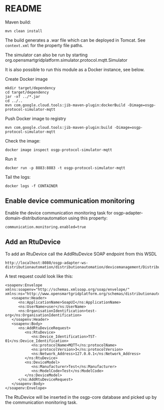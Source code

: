 # README #

Maven build:
```
mvn clean install
```
The build generates a .war file which can be deployed in Tomcat.
See `context.xml` for the property file paths.

The simulator can also be run by starting org.opensmartgridplatform.simulator.protocol.mqtt.Simulator 

It is also possible to run this module as a Docker instance, see below.

Create Docker image
```
mkdir target/dependency
cd target/dependency
jar -xf ../*.jar
cd ../..
mvn com.google.cloud.tools:jib-maven-plugin:dockerBuild -Dimage=osgp-protocol-simulator-mqtt
```

Push Docker image to registry
```
mvn com.google.cloud.tools:jib-maven-plugin:build -Dimage=osgp-protocol-simulator-mqtt
```

Check the image:
```
docker image inspect osgp-protocol-simulator-mqtt
```

Run it
```
docker run -p 8883:8883 -t osgp-protocol-simulator-mqtt
```

Tail the logs:
```
docker logs -f CONTAINER
```

## Enable device communication monitoring

Enable the device communication monitoring task for osgp-adapter-domain-distributionautomation using this property:

```
communication.monitoring.enabled=true
```

## Add an RtuDevice

To add an RtuDevice call the AddRtuDevice SOAP endpoint from this WSDL

```
http://localhost:8080/osgp-adapter-ws-distributionautomation/distributionautomation/devicemanagement/DistributionAutomationDeviceManagement.wsdl
```

A test request could look like this:

```
<soapenv:Envelope xmlns:soapenv="http://schemas.xmlsoap.org/soap/envelope/" xmlns:ns="http://www.opensmartgridplatform.org/schemas/distributionautomation/defs/2017/04">
   <soapenv:Header>
      <ns:ApplicationName>SoapUI</ns:ApplicationName>
      <ns:UserName>user</ns:UserName>
      <ns:OrganisationIdentification>test-org</ns:OrganisationIdentification>     
   </soapenv:Header>
   <soapenv:Body>
      <ns:AddRtuDeviceRequest>
         <ns:RtuDevice>
            <ns:Device_Identification>TST-01</ns:Device_Identification>
            <ns:protocolName>MQTT</ns:protocolName>
            <ns:protocolVersion>3</ns:protocolVersion>
            <ns:Network_Address>127.0.0.1</ns:Network_Address> 
         </ns:RtuDevice>
         <ns:DeviceModel>
            <ns:Manufacturer>Test</ns:Manufacturer>
            <ns:ModelCode>Test</ns:ModelCode>
         </ns:DeviceModel>
      </ns:AddRtuDeviceRequest>
   </soapenv:Body>
</soapenv:Envelope>
```

The RtuDevice will be inserted in the osgp-core database and picked up by the communication monitoring task.